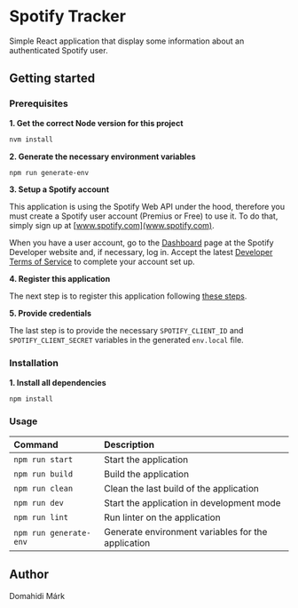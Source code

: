 # Spotify Tracker

Simple React application that display some information about an authenticated Spotify user.

## Getting started

### Prerequisites

**1. Get the correct Node version for this project**

```bash
nvm install
```

**2. Generate the necessary environment variables**

```bash
npm run generate-env
```

**3. Setup a Spotify account**

This application is using the Spotify Web API under the hood, therefore you must create a Spotify user account (Premius or Free) to use it. To do that, simply sign up at [www.spotify.com](www.spotify.com).

When you have a user account, go to the [Dashboard](https://developer.spotify.com/dashboard) page at the Spotify Developer website and, if necessary, log in. Accept the latest [Developer Terms of Service](https://developer.spotify.com/terms) to complete your account set up.

**4. Register this application**

The next step is to register this application following [these steps](https://developer.spotify.com/documentation/general/guides/authorization/app-settings/).

**5. Provide credentials**

The last step is to provide the necessary `SPOTIFY_CLIENT_ID` and `SPOTIFY_CLIENT_SECRET` variables in the generated `env.local` file.

### Installation

**1. Install all dependencies**

```bash
npm install
```

### Usage

| Command                | Description                                        |
| :--------------------- | :------------------------------------------------- |
| `npm run start`        | Start the application                              |
| `npm run build`        | Build the application                              |
| `npm run clean`        | Clean the last build of the application            |
| `npm run dev`          | Start the application in development mode          |
| `npm run lint`         | Run linter on the application                      |
| `npm run generate-env` | Generate environment variables for the application |

## Author

Domahidi Márk
